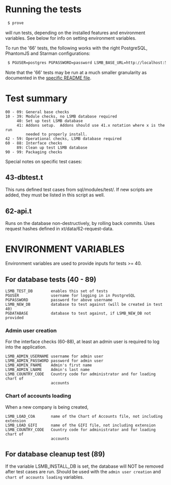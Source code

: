 

# Running the tests

```sh
 $ prove
```

will run tests, depending on the installed features and environment
variables. See below for info on setting environment variables.

To run the '66' tests, the following works with the right PostgreSQL,
PhantomJS and Starman configurations:

```sh
 $ PGUSER=postgres PGPASSWORD=password LSMB_BASE_URL=http://localhost:5000 prove
```

Note that the '66' tests may be run at a much smaller granularity
as documented in the [specific README file](66-cucumber/README.md).


# Test summary


````plain
00 - 09: General base checks
10 - 39: Module checks, no LSMB database required
     40: Set up test LSMB database
     41: Addons setup.  Addons should use 41.x notation where x is the run
         needed to properly install.
42 - 59: Operational checks, LSMB database required
60 - 88: Interface checks
     89: Clean up test LSMB database
90 - 99: Packaging checks
````

Special notes on specific test cases:

## 43-dbtest.t

This runs defined test cases from sql/modules/test/.  If new
scripts are added, they must be listed in this script as well.

## 62-api.t

Runs on the database non-destructively, by rolling back commits.
Uses request hashes defined in xt/data/62-request-data.


# ENVIRONMENT VARIABLES

Environment variables are used to provide inputs for tests >= 40.

## For database tests (40 - 89)

````plain
LSMB_TEST_DB        enables this set of tests
PGUSER              username for logging in in PostgreSQL
PGPASSWORD          password for above username
LSMB_NEW_DB         database to test against (will be created in test 40)
PGDATABASE          database to test against, if LSMB_NEW_DB not provided
````

### Admin user creation

For the interface checks (60-88), at least an admin user is required to log
into the application.

````plain
LSMB_ADMIN_USERNAME username for admin user
LSMB_ADMIN_PASSWORD password for admin user
LSMB_ADMIN_FNAME    Admin's first name
LSMB_ADMIN_LNAME    Admin's last name
LSMB_COUNTRY_CODE   Country code for administrator and for loading chart of
                    accounts
````

### Chart of accounts loading

When a new company is being created,

````plain
LSMB_LOAD_COA       name of the Chart of Accounts file, not including extension
LSMB_LOAD_GIFI      name of the GIFI file, not including extension
LSMB_COUNTRY_CODE   Country code for administrator and for loading chart of
                    accounts
````



## For database cleanup test (89)

If the variable LSMB_INSTALL_DB is set, the database will NOT be removed after
test cases are run.  Should be used with the `admin user creation` and
`chart of accounts loading` variables.

